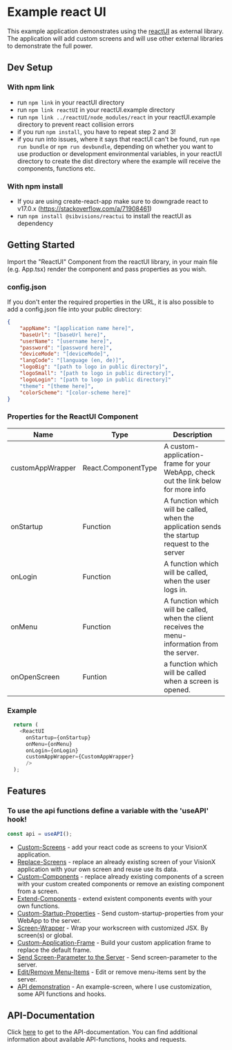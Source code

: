 # Example react UI

This example application demonstrates using the [reactUI](https://github.com/sibvisions/reactUI) as external library. The application will add custom screens and will use other external libraries to demonstrate the full power.

## Dev Setup

### With npm link
- run `npm link` in your reactUI directory
- run `npm link reactUI` in your reactUI.example directory
- run `npm link ../reactUI/node_modules/react` in your reactUI.example directory to prevent react collision errors
- if you run `npm install`, you have to repeat step 2 and 3!
- if you run into issues, where it says that reactUI can't be found, run ```npm run bundle``` or ```npm run devbundle```, depending on whether you want to use production or development environmental variables, in your reactUI directory to create the dist directory where the example will receive the components, functions etc.

### With npm install
- If you are using create-react-app make sure to downgrade react to v17.0.x (https://stackoverflow.com/a/71908461)
- run `npm install @sibvisions/reactui` to install the reactUI as dependency

## Getting Started
Import the "ReactUI" Component from the reactUI library, in your main file (e.g. App.tsx) render the component and pass properties as you wish.

### config.json
If you don't enter the required properties in the URL, it is also possible to add a config.json file into your public directory:
```json
{
    "appName": "[application name here]",
    "baseUrl": "[baseUrl here]",
    "userName": "[username here]",
    "password": "[password here]",
    "deviceMode": "[deviceMode]",
    "langCode": "[language (en, de)]",
    "logoBig": "[path to logo in public directory]",
    "logoSmall": "[path to logo in public directory]",
    "logoLogin": "[path to logo in public directory]"
    "theme": "[theme here]",
    "colorScheme": "[color-scheme here]"
}
```

### Properties for the ReactUI Component
Name | Type | Description
--- | --- | --- |
customAppWrapper | React.ComponentType | A custom-application-frame for your WebApp, check out the link below for more info
onStartup | Function | A function which will be called, when the application sends the startup request to the server
onLogin | Function | A function which will be called, when the user logs in.
onMenu | Function | A function which will be called, when the client receives the menu-information from the server.
onOpenScreen | Funtion | a function which will be called when a screen is opened.

### Example
```typescript
  return (
    <ReactUI 
      onStartup={onStartup}
      onMenu={onMenu}
      onLogin={onLogin}
      customAppWrapper={CustomAppWrapper}
      />
  );
```

## Features

### **To use the api functions define a variable with the 'useAPI' hook!**
```typescript
const api = useAPI();
```

- [Custom-Screens](src/readme-files/custom-screen) - add your react code as screens to your VisionX application.
- [Replace-Screens](src/readme-files/replace-screen) - replace an already existing screen of your VisionX application with your own screen and reuse use its data.
- [Custom-Components](src/readme-files/custom-component) - replace already existing components of a screen with your custom created components or remove an existing component from a screen.
- [Extend-Components](src/readme-files/extend-components) - extend existent components events with your own functions.
- [Custom-Startup-Properties](src/readme-files/custom-startup-props) - Send custom-startup-properties from your WebApp to the server.
- [Screen-Wrapper](src/readme-files/screen-wrapper) - Wrap your workscreen with customized JSX. By screen(s) or global.
- [Custom-Application-Frame](src/readme-files/custom-app-frame) - Build your custom application frame to replace the default frame.
- [Send Screen-Parameter to the Server](src/readme-files/screen-parameter) - Send screen-parameter to the server.
- [Edit/Remove Menu-Items](src/readme-files/edited-menu) - Edit or remove menu-items sent by the server.
- [API demonstration](src/readme-files/example-screen) - An example-screen, where I use customization, some API functions and hooks.

## API-Documentation
Click [here](https://github.com/sibvisions/reactUI#api-documentation) to get to the API-documentation. You can find additional information about available API-functions, hooks and requests.

